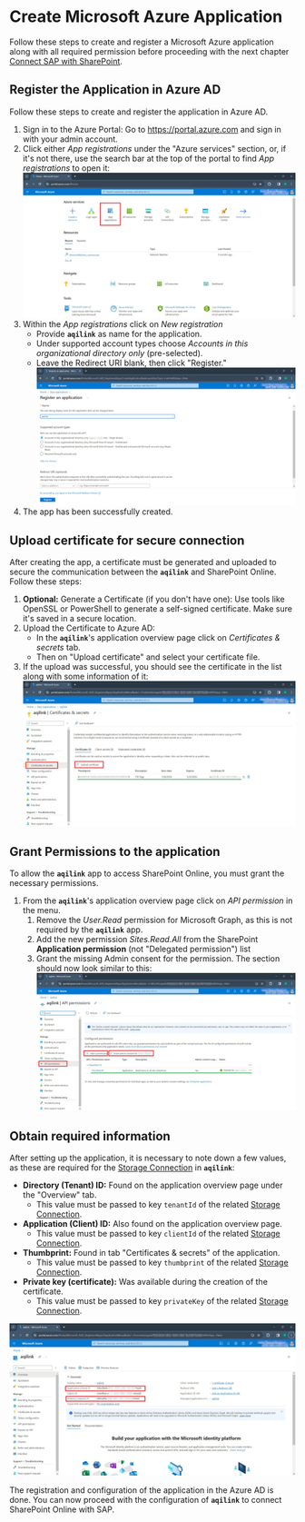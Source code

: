 # Create Microsoft Azure Application
Follow these steps to create and register a Microsoft Azure application along with all required permission before proceeding with the next chapter [Connect SAP with SharePoint](./sharepoint.md).

## Register the Application in Azure AD
Follow these steps to create and register the application in Azure AD.

1) Sign in to the Azure Portal: Go to https://portal.azure.com and sign in with your admin account.
2) Click either *App registrations* under the "Azure services" section, or, if it's not there, use the search bar at the top of the portal to find *App registrations* to open it:
   ![Mircosoft Azure Portal](../../../_media/configuration/azure/azure_portal_login.jpg)
3) Within the *App registrations* click on *New registration*
    * Provide **`aqilink`** as name for the application.
    * Under supported account types choose *Accounts in this organizational directory only* (pre-selected).
    * Leave the Redirect URI blank, then click "Register."
    ![Mircosoft Azure Register App](../../../_media/configuration/azure/azure_portal_register_app.jpg)
4) The app has been successfully created.

## Upload certificate for secure connection
 After creating the app, a certificate must be generated and uploaded to secure the communication between the **`aqilink`** and SharePoint Online. Follow these steps:

1) **Optional:** Generate a Certificate (if you don't have one): Use tools like OpenSSL or PowerShell to generate a self-signed certificate. Make sure it's saved in a secure location.
2) Upload the Certificate to Azure AD:
    * In the **`aqilink`**'s application overview page click on *Certificates & secrets* tab.
    * Then on "Upload certificate" and select your certificate file.
3) If the upload was successful, you should see the certificate in the list along with some information of it:
   ![Mircosoft Azure Upload Certificate](../../../_media/configuration/azure/azure_portal_upload_certificate.jpg)

## Grant Permissions to the application
To allow the **`aqilink`** app to access SharePoint Online, you must grant the necessary permissions. 
1) From the **`aqilink`**'s application overview page click on *API permission* in the menu.
   1) Remove the *User.Read* permission for Microsoft Graph, as this is not required by the **`aqilink`** app.
   2) Add the new permission *Sites.Read.All* from the SharePoint **Application permission** (not "Delegated permission") list
   3) Grant the missing Admin consent for the permission. The section should now look similar to this: 
      ![Mircosoft Azure Grant Permission](../../../_media/configuration/azure/azure_portal_grant_permission.jpg)

## Obtain required information
After setting up the application, it is necessary to note down a few values, as these are required for the [Storage Connection](/configuration/aqilink/?id=microsoft-sharepoint-online-spo) in **`aqilink`**:

* **Directory (Tenant) ID:** Found on the application overview page under the "Overview" tab. 
  * This value must be passed to key `tenantId` of the related [Storage Connection](/configuration/aqilink/?id=microsoft-sharepoint-online-spo).
* **Application (Client) ID:** Also found on the application overview page. 
  * This value must be passed to key `clientId` of the related [Storage Connection](/configuration/aqilink/?id=microsoft-sharepoint-online-spo).
* **Thumbprint:** Found in tab "Certificates & secrets" of the application.
  * This value must be passed to key `thumbprint` of the related [Storage Connection](/configuration/aqilink/?id=microsoft-sharepoint-online-spo).
* **Private key (certificate):** Was available during the creation of the certificate. 
  * This value must be passed to key `privateKey` of the related [Storage Connection](/configuration/aqilink/?id=microsoft-sharepoint-online-spo).

![Mircosoft Azure Obtain Information](../../../_media/configuration/azure/azure_portal_obtain_required_information.jpg)

The registration and configuration of the application in the Azure AD is done. You can now proceed with the configuration of **`aqilink`** to connect SharePoint Online with SAP.